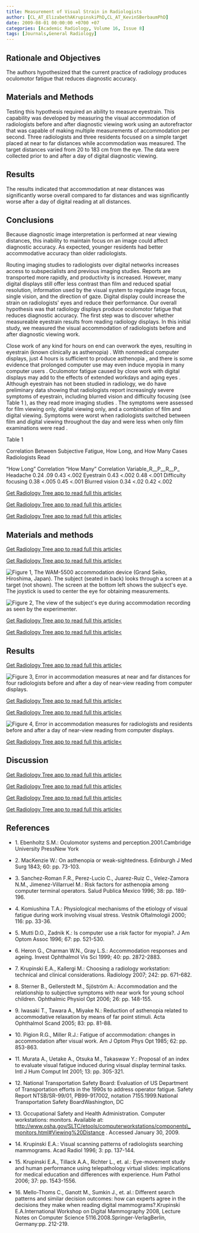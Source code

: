 ```yaml
---
title: Measurement of Visual Strain in Radiologists
author: [CL_AT_ElizabethAKrupinskiPhD,CL_AT_KevinSBerbaumPhD]
date: 2009-08-01 00:00:00 +0700 +07
categories: [Academic Radiology, Volume 16, Issue 8]
tags: [Journals,General Radiology]
---
```

## Rationale and Objectives

The authors hypothesized that the current practice of radiology produces oculomotor fatigue that reduces diagnostic accuracy.

## Materials and Methods

Testing this hypothesis required an ability to measure eyestrain. This capability was developed by measuring the visual accommodation of radiologists before and after diagnostic viewing work using an autorefractor that was capable of making multiple measurements of accommodation per second. Three radiologists and three residents focused on a simple target placed at near to far distances while accommodation was measured. The target distances varied from 20 to 183 cm from the eye. The data were collected prior to and after a day of digital diagnostic viewing.

## Results

The results indicated that accommodation at near distances was significantly worse overall compared to far distances and was significantly worse after a day of digital reading at all distances.

## Conclusions

Because diagnostic image interpretation is performed at near viewing distances, this inability to maintain focus on an image could affect diagnostic accuracy. As expected, younger residents had better accommodative accuracy than older radiologists.

Routing imaging studies to radiologists over digital networks increases access to subspecialists and previous imaging studies. Reports are transported more rapidly, and productivity is increased. However, many digital displays still offer less contrast than film and reduced spatial resolution, information used by the visual system to regulate image focus, single vision, and the direction of gaze. Digital display could increase the strain on radiologists' eyes and reduce their performance. Our overall hypothesis was that radiology displays produce oculomotor fatigue that reduces diagnostic accuracy. The first step was to discover whether measureable eyestrain results from reading radiology displays. In this initial study, we measured the visual accommodation of radiologists before and after diagnostic viewing work.

Close work of any kind for hours on end can overwork the eyes, resulting in eyestrain (known clinically as asthenopia) . With nonmedical computer displays, just 4 hours is sufficient to produce asthenopia , and there is some evidence that prolonged computer use may even induce myopia in many computer users . Oculomotor fatigue caused by close work with digital displays may add to the effects of extended workdays and aging eyes . Although eyestrain has not been studied in radiology, we do have preliminary data showing that radiologists report increasingly severe symptoms of eyestrain, including blurred vision and difficulty focusing (see  Table 1 ), as they read more imaging studies . The symptoms were assessed for film viewing only, digital viewing only, and a combination of film and digital viewing. Symptoms were worst when radiologists switched between film and digital viewing throughout the day and were less when only film examinations were read .

Table 1


Correlation Between Subjective Fatigue, How Long, and How Many Cases Radiologists Read


“How Long” Correlation “How Many” Correlation Variable_R__P__R__P_ Headache 0.24 .09 0.43 <.002 Eyestrain 0.43 <.002 0.48 <.001 Difficulty focusing 0.38 <.005 0.45 <.001 Blurred vision 0.34 <.02 0.42 <.002

[Get Radiology Tree app to read full this article<](https://clinicalpub.com/app)

[Get Radiology Tree app to read full this article<](https://clinicalpub.com/app)

[Get Radiology Tree app to read full this article<](https://clinicalpub.com/app)

## Materials and methods

[Get Radiology Tree app to read full this article<](https://clinicalpub.com/app)

[Get Radiology Tree app to read full this article<](https://clinicalpub.com/app)

![Figure 1, The WAM-5500 accommodation device (Grand Seiko, Hiroshima, Japan). The subject (seated in back) looks through a screen at a target (not shown). The screen at the bottom left shows the subject's eye. The joystick is used to center the eye for obtaining measurements.](https://storage.googleapis.com/dl.dentistrykey.com/clinical/MeasurementofVisualStraininRadiologists/0_1s20S107663320900138X.jpg)

![Figure 2, The view of the subject's eye during accommodation recording as seen by the experimenter.](https://storage.googleapis.com/dl.dentistrykey.com/clinical/MeasurementofVisualStraininRadiologists/1_1s20S107663320900138X.jpg)

[Get Radiology Tree app to read full this article<](https://clinicalpub.com/app)

[Get Radiology Tree app to read full this article<](https://clinicalpub.com/app)

## Results

[Get Radiology Tree app to read full this article<](https://clinicalpub.com/app)

![Figure 3, Error in accommodation measures at near and far distances for four radiologists before and after a day of near-view reading from computer displays.](https://storage.googleapis.com/dl.dentistrykey.com/clinical/MeasurementofVisualStraininRadiologists/2_1s20S107663320900138X.jpg)

[Get Radiology Tree app to read full this article<](https://clinicalpub.com/app)

[Get Radiology Tree app to read full this article<](https://clinicalpub.com/app)

![Figure 4, Error in accommodation measures for radiologists and residents before and after a day of near-view reading from computer displays.](https://storage.googleapis.com/dl.dentistrykey.com/clinical/MeasurementofVisualStraininRadiologists/3_1s20S107663320900138X.jpg)

[Get Radiology Tree app to read full this article<](https://clinicalpub.com/app)

## Discussion

[Get Radiology Tree app to read full this article<](https://clinicalpub.com/app)

[Get Radiology Tree app to read full this article<](https://clinicalpub.com/app)

[Get Radiology Tree app to read full this article<](https://clinicalpub.com/app)

[Get Radiology Tree app to read full this article<](https://clinicalpub.com/app)

## References

- 1\. Ebenholtz S.M.: Oculomotor systems and perception.2001.Cambridge University PressNew York


- 2\. MacKenzie W.: On asthenopia or weak-sightedness. Edinburgh J Med Surg 1843; 60: pp. 73-103.


- 3\. Sanchez-Roman F.R., Perez-Lucio C., Juarez-Ruiz C., Velez-Zamora N.M., Jimenez-Villarruel M.: Risk factors for asthenopia among computer terminal operators. Salud Publica Mexico 1996; 38: pp. 189-196.


- 4\. Komiushina T.A.: Physiological mechanisms of the etiology of visual fatigue during work involving visual stress. Vestnik Oftalmologii 2000; 116: pp. 33-36.


- 5\. Mutti D.O., Zadnik K.: Is computer use a risk factor for myopia?. J Am Optom Assoc 1996; 67: pp. 521-530.


- 6\. Heron G., Charman W.N., Gray L.S.: Accommodation responses and ageing. Invest Ophthalmol Vis Sci 1999; 40: pp. 2872-2883.


- 7\. Krupinski E.A., Kallergi M.: Choosing a radiology workstation: technical and clinical considerations. Radiology 2007; 242: pp. 671-682.


- 8\. Sterner B., Gellerstedt M., Sjöström A.: Accommodation and the relationship to subjective symptoms with near work for young school children. Ophthalmic Physiol Opt 2006; 26: pp. 148-155.


- 9\. Iwasaki T., Tawara A., Miyake N.: Reduction of asthenopia related to accommodative relaxation by means of far point stimuli. Acta Ophthalmol Scand 2005; 83: pp. 81-88.


- 10\. Pigion R.G., Miller R.J.: Fatigue of accommodation: changes in accommodation after visual work. Am J Optom Phys Opt 1985; 62: pp. 853-863.


- 11\. Murata A., Uetake A., Otsuka M., Takaswaw Y.: Proposal of an index to evaluate visual fatigue induced during visual display terminal tasks. Intl J Hum Comput Int 2001; 13: pp. 305-321.


- 12\. National Transportation Safety Board: Evaluation of US Department of Transportation efforts in the 1990s to address operator fatigue. Safety Report NTSB/SR-99/01, PB99-917002, notation 7155.1999.National Transportation Safety BoardWashington, DC


- 13\.  Occupational Safety and Health Administration. Computer workstations: monitors. Available at:  http://www.osha.gov/SLTC/etools/computerworkstations/components\_monitors.html#Viewing%20Distance  . Accessed January 30, 2009.


- 14\. Krupinski E.A.: Visual scanning patterns of radiologists searching mammograms. Acad Radiol 1996; 3: pp. 137-144.


- 15\. Krupinski E.A., Tillack A.A., Richter L., et. al.: Eye-movement study and human performance using telepathology virtual slides: implications for medical education and differences with experience. Hum Pathol 2006; 37: pp. 1543-1556.


- 16\. Mello-Thoms C., Ganott M., Sumkin J., et. al.: Different search patterns and similar decision outcomes: how can experts agree in the decisions they make when reading digital mammograms?.Krupinski E.A.International Workshop on Digital Mammography 2008, Lecture Notes on Computer Science 5116.2008.Springer-VerlagBerlin, Germany:pp. 212-219.